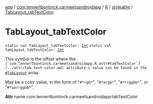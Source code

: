 [app](../../../index.md) / [com.lennertbontinck.carmeetsandroidapp](../../index.md) / [R](../index.md) / [styleable](index.md) / [TabLayout_tabTextColor](./-tab-layout_tab-text-color.md)

# TabLayout_tabTextColor

`static val TabLayout_tabTextColor: `[`Int`](https://kotlinlang.org/api/latest/jvm/stdlib/kotlin/-int/index.html)
`static val TabLayout_tabTextColor: `[`Int`](https://kotlinlang.org/api/latest/jvm/stdlib/kotlin/-int/index.html)

This symbol is the offset where the ``[`com.lennertbontinck.carmeetsandroidapp.R.attr#tabTextColor`](../attr/tab-text-color.md) attribute's value can be found in the ``[`#TabLayout`](-tab-layout.md) array.

May be a color value, in the form of "`#*rgb*`", "`#*argb*`", "`#*rrggbb*`", or "`#*aarrggbb*`".

**Attr**
name com.lennertbontinck.carmeetsandroidapp:tabTextColor

